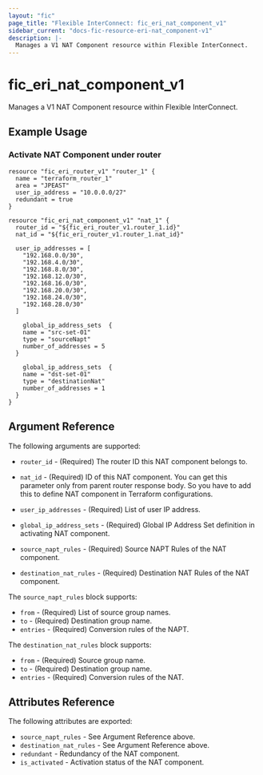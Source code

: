 ```yaml
---
layout: "fic"
page_title: "Flexible InterConnect: fic_eri_nat_component_v1"
sidebar_current: "docs-fic-resource-eri-nat_component-v1"
description: |-
  Manages a V1 NAT Component resource within Flexible InterConnect.
---
```


# fic\_eri\_nat\_component\_v1

Manages a V1 NAT Component resource within Flexible InterConnect.

## Example Usage

### Activate NAT Component under router

```hcl
resource "fic_eri_router_v1" "router_1" {
  name = "terraform_router_1"
  area = "JPEAST"
  user_ip_address = "10.0.0.0/27"
  redundant = true
}

resource "fic_eri_nat_component_v1" "nat_1" {
  router_id = "${fic_eri_router_v1.router_1.id}"
  nat_id = "${fic_eri_router_v1.router_1.nat_id}"

  user_ip_addresses = [
    "192.168.0.0/30",
    "192.168.4.0/30",
    "192.168.8.0/30",
    "192.168.12.0/30",
    "192.168.16.0/30",
    "192.168.20.0/30",
    "192.168.24.0/30",
    "192.168.28.0/30"
  ]

	global_ip_address_sets  {
    name = "src-set-01"
    type = "sourceNapt"
    number_of_addresses = 5
  }

	global_ip_address_sets  {
    name = "dst-set-01"
    type = "destinationNat"
    number_of_addresses = 1
  }
}
```

## Argument Reference

The following arguments are supported:

* `router_id` - (Required) The router ID this NAT component belongs to.

* `nat_id` - (Required) ID of this NAT component.
  You can get this parameter only from parent router response body.
  So you have to add this to define NAT component in Terraform configurations.

* `user_ip_addresses` - (Required) List of user IP address.

* `global_ip_address_sets` - (Required) Global IP Address Set
  definition in activating NAT component.

* `source_napt_rules` - (Required) Source NAPT Rules
  of the NAT component.

* `destination_nat_rules` - (Required) Destination NAT Rules 
  of the NAT component.

The `source_napt_rules` block supports:

* `from` - (Required) List of source group names.
* `to` - (Required) Destination group name.
* `entries` - (Required) Conversion rules of the NAPT.

The `destination_nat_rules` block supports:

* `from` - (Required) Source group name.
* `to` - (Required) Destination group name.
* `entries` - (Required) Conversion rules of the NAT.

## Attributes Reference

The following attributes are exported:

* `source_napt_rules` - See Argument Reference above.
* `destination_nat_rules` - See Argument Reference above.
* `redundant` - Redundancy of the NAT component.
* `is_activated` - Activation status of the NAT component.

